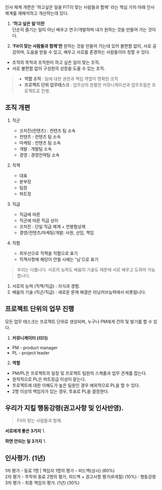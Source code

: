 인사 체계 개편은 
'하고싶은 일을 FIT이 맞는 사람들과 함께' 라는 
핵심 가치 아래 인사 체계를 재해석하고 
개선하는데 있다. 

1. **'하고 싶은 일'이란**    
단순히 즐기는 일이 아닌 배우고 연구/개발하며 내가 원하는 것을 만들어 가는 것이다.    

2. **'Fit이 맞는 사람들과 함께'란**
원하는 것을 만들어 가는데 있어 불편함 없이, 서로 공감하며, 도움을 받을 수 있고,
배우고 서로를 존경하는 사람들이라 칭할 수 있다. 

- 조직의 목적과 조직원이 하고 싶은 일이 맞는 조직.    
- 서로 불편함 없이 구성원의 성장을 도울 수 있는 조직.
 
> - **역할 조직** : 일에 대한 권한과 책임 역할이 명확한 조직    
> - **프로젝트 단위 업무태스크** : 업무상의 원활한 커뮤니케이션과 업무조절은 프로젝트로 진행. 

## 조직 개편
1. 직군
     - 코치진(컨텐츠) : 컨텐츠 팀 소속
     - 컨텐츠 : 컨텐츠 팀 소속
     - 마케팅 : 컨텐츠 팀 소속
     - 개발 : 개발팀 소속
     - 경영 : 경영전략팀 소속
2. 직책      
     - 대표 
     - 분부장
     - 팀장 
     - 파트장 
3. 직급
     - 직급에 따른 
     - 직군에 따른 직급 상이 
     - 코치진 : 단일 직급 체계 + 연봉협상제
     - 경영/컨텐츠/마케팅/개발: 사원, 선임, 책임
     
4. 직함
     - 최우선으로 직책을 직함으로 표기
     - 직책사항에 해당이 안될 시에는 '님'으로 표기

> 우리는 다릅니다. 서로의 능력도 배움의 기술도 때문에 서로 배우고 도와야 가능합니다.
  
1. 서로의 능력 (직책/직급) :  지식과 경험. 
2. 배움의 기술 (직군/직급) : 새로운 문제 해결은 러닝커브능력에서 비롯됩니다.

## 프로젝트 단위의 업무 진행
모든 업무 태스크는 프로젝트 단위로 생성되며, 
누구나 PM에게 건의 및 발기를 할 수 있다. 

1. **커뮤니케이터 (리더)**   
- PM - product manager   
- PL - project leader   

2. **역할**
- PM/PL은 프로젝트의 일정 및 프로젝트 팀원의 스케줄과 업무 관계를 잡는다.    
- 원칙적으로 PL은 파트장급 이상이 맡는다.   
- 프로젝트에 대한 이해도가 높은 팀원인 경우 예외적으로 PL을 할 수 있다.   
- 2명 이상의 책임자가 있는 경우, 투표로 PL을 결정한다.      

## 우리가 지킬 행동강령(권고사항 및 인사반영).
> Fit이 맞는 사람들과 함께.

**서로에게 좋은 3가지**
1. 

**하면 안되는 일 3가지**
1. 



## 인사평가. (1년)
1차 평가 - 동료 1명 | 책임자 1명의 평가 - 피드백(상시)  (60%)  
2차 평가 - 무작위 동료 2명의 평가, 피드백 + 권고사항 평가(6개월) (10%) : 행동강령  
3차 평가 - 최종 책임자 평가. (1년) (30%)

